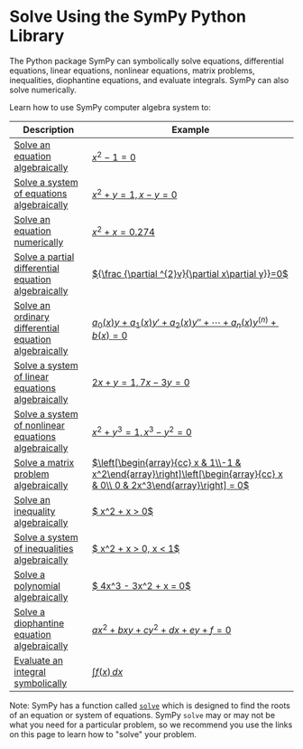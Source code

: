 # Solve Using the SymPy Python Library

The Python package SymPy can symbolically solve equations, differential equations, 
linear equations, nonlinear equations, matrix problems, inequalities, 
diophantine equations, and evaluate integrals. SymPy can also solve numerically.

Learn how to use SymPy computer algebra system to:

| Description                                                  | Example                                                                                                                     |
|--------------------------------------------------------------|-----------------------------------------------------------------------------------------------------------------------------|
| [ Solve an equation algebraically ](http://docs.sympy.org)                        | [  $x^2 - 1 = 0$  ](http://docs.sympy.org)                                                                                                       |
| [ Solve a system of equations algebraically ](http://docs.sympy.org)              | [  $x^2 + y = 1, x - y = 0$  ](http://docs.sympy.org)                                                                                              |
| [ Solve an equation numerically ](http://docs.sympy.org)                          | [ $x^2 + x = 0.274$ ](http://docs.sympy.org)                                                                                                     |
| [ Solve a partial differential equation algebraically ](http://docs.sympy.org)    | [${\frac {\partial ^{2}v}{\partial x\partial y}}=0$](http://docs.sympy.org)                                                                     |
| [ Solve an ordinary differential equation algebraically  ](http://docs.sympy.org) | [ $a_{0}(x)y+a_{1}(x)y'+a_{2}(x)y''+\cdots +a_{n}(x)y^{(n)}+b(x)=0$ ](http://docs.sympy.org)                                                    |
| [ Solve a system of linear equations algebraically ](http://docs.sympy.org)       | [  $2x + y = 1, 7x - 3y = 0$  ](http://docs.sympy.org)                                                                                           |
| [ Solve a system of nonlinear equations algebraically ](http://docs.sympy.org)    | [  $x^2 + y^3 = 1, x^3 - y^2 = 0$  ](http://docs.sympy.org)                                                                                      |
| [ Solve a matrix problem algebraically ](http://docs.sympy.org)                   | [ $\left[\begin{array}{cc} x & 1\\-1 & x^2\end{array}\right]\left[\begin{array}{cc} x & 0\\ 0 & 2x^3\end{array}\right] = 0$ ](http://docs.sympy.org) |
| [ Solve an inequality algebraically ](http://docs.sympy.org)                      | [ $ x^2 + x > 0$ ](http://docs.sympy.org)                                                                                                        |
| [ Solve a system of inequalities algebraically ](http://docs.sympy.org)           | [ $ x^2 + x > 0, x < 1$ ](http://docs.sympy.org)                                                                                                 |
| [ Solve a polynomial algebraically ](http://docs.sympy.org)                       | [ $ 4x^3 - 3x^2 + x = 0$ ](http://docs.sympy.org)                                                                                                |
| [ Solve a diophantine equation algebraically ](http://docs.sympy.org)             | [ $ax^2 + bxy + cy^2 + dx + ey + f = 0$ ](http://docs.sympy.org)                                                                                 |
| [ Evaluate an integral symbolically ](http://docs.sympy.org)                      | [ $\int f(x)\,dx$ ](http://docs.sympy.org)                                                                                                          |                                                                |


Note: SymPy has a function called 
[`solve`](https://docs.sympy.org/dev/modules/solvers/solvers.html?highlight=solve#sympy.solvers.solvers.solve) 
which is designed to find the roots of an equation or system of equations. 
SymPy `solve` may or may not be what you need for a particular problem, 
so we recommend you use the links on this page to learn how to "solve" your problem.
